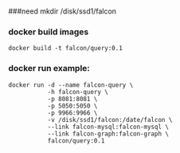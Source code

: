 ### 

###need mkdir /disk/ssd1/falcon 

### docker build images

```
docker build -t falcon/query:0.1
```

### docker run  example:

```
docker run -d --name falcon-query \
           -h falcon-query \
           -p 8081:8081 \
           -p 5050:5050 \
           -p 9966:9966 \
           -v /disk/ssd1/falcon:/date/falcon \
           --link falcon-mysql:falcon-mysql \
           --link falcon-graph:falcon-graph \
           falcon/query:0.1

```
